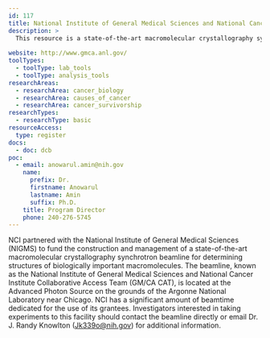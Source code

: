 ```yaml
---
id: 117
title: National Institute of General Medical Sciences and National Cancer Institute (GM/CA)  X-ray Beamline
description: >
  This resource is a state-of-the-art macromolecular crystallography synchrotron beamline for determining structures of biologically important macromolecules. NCI has a significant amount of beamtime dedicated for the use of its grantees
  
website: http://www.gmca.anl.gov/
toolTypes:
  - toolType: lab_tools
  - toolType: analysis_tools
researchAreas:
  - researchArea: cancer_biology
  - researchArea: causes_of_cancer
  - researchArea: cancer_survivorship
researchTypes:
  - researchType: basic
resourceAccess:
  type: register
docs:
  - doc: dcb
poc:
  - email: anowarul.amin@nih.gov
    name:
      prefix: Dr.
      firstname: Anowarul
      lastname: Amin
      suffix: Ph.D.
    title: Program Director
    phone: 240-276-5745
---
```

NCI partnered with the National Institute of General Medical Sciences (NIGMS) to fund the construction and management of a state-of-the-art macromolecular crystallography synchrotron beamline for determining structures of biologically important macromolecules. The beamline, known as the National Institute of General Medical Sciences and National Cancer Institute Collaborative Access Team (GM/CA CAT), is located at the Advanced Photon Source on the grounds of the Argonne National Laboratory near Chicago. NCI has a significant amount of beamtime dedicated for the use of its grantees. Investigators interested in taking experiments to this facility should contact the beamline directly or email Dr. J. Randy Knowlton (Jk339o@nih.gov) for additional information.
